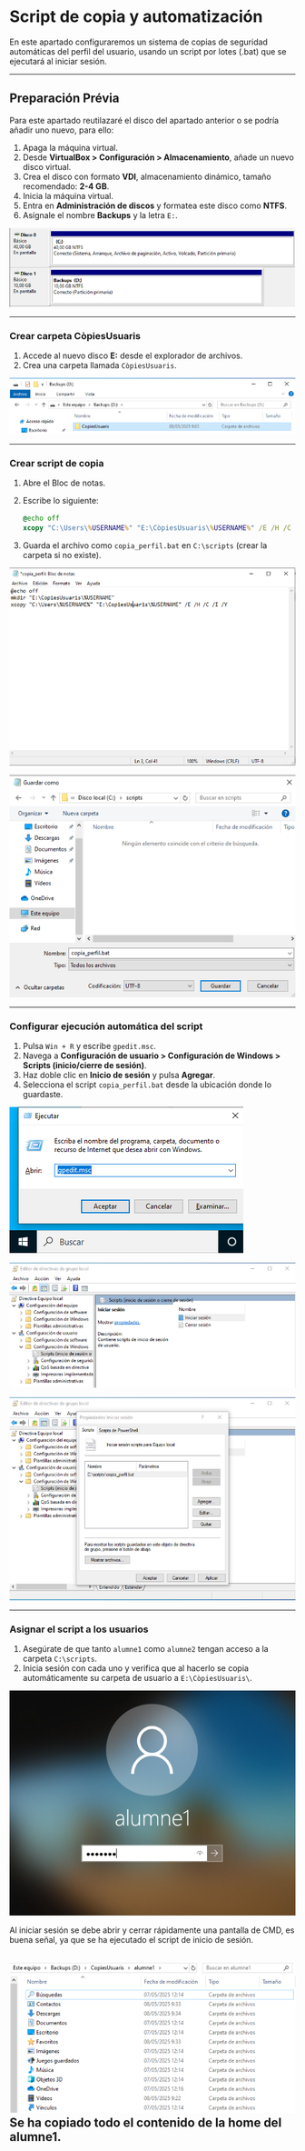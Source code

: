 # __Script de copia y automatización__

En este apartado configuraremos un sistema de copias de seguridad automáticas del perfil del usuario, usando un script por lotes (.bat) que se ejecutará al iniciar sesión.

---

## __Preparación Prévia__
Para este apartado reutilazaré el disco del apartado anterior o se podría añadir uno nuevo, para ello:

1. Apaga la máquina virtual.
2. Desde **VirtualBox > Configuración > Almacenamiento**, añade un nuevo disco virtual.
3. Crea el disco con formato **VDI**, almacenamiento dinámico, tamaño recomendado: **2-4 GB**.
4. Inicia la máquina virtual.
5. Entra en **Administración de discos** y formatea este disco como **NTFS**.
6. Asígnale el nombre **Backups** y la letra `E:`.

![Particion](./img/backup/backup1.png)

---
### __Crear carpeta CòpiesUsuaris__

1. Accede al nuevo disco **E:** desde el explorador de archivos.
2. Crea una carpeta llamada `CòpiesUsuaris`.

![Particion](./img/backup/backup2.png)

---
### __Crear script de copia__

1. Abre el Bloc de notas.
2. Escribe lo siguiente:

   ```bat
   @echo off
   xcopy "C:\Users\%USERNAME%" "E:\CòpiesUsuaris\%USERNAME%" /E /H /C /I /Y
   ```

3. Guarda el archivo como `copia_perfil.bat` en `C:\scripts` (crear la carpeta si no existe).

![Particion](./img/backup/backup3.png)

![Particion](./img/backup/backup4.png)

---
### __Configurar ejecución automática del script__

1. Pulsa `Win + R` y escribe `gpedit.msc`.
2. Navega a **Configuración de usuario > Configuración de Windows > Scripts (inicio/cierre de sesión)**.
3. Haz doble clic en **Inicio de sesión** y pulsa **Agregar**.
4. Selecciona el script `copia_perfil.bat` desde la ubicación donde lo guardaste.

![Particion](./img/backup/backup5.png)

![Particion](./img/backup/backup6.png)

![Particion](./img/backup/backup7.png)

---
### __Asignar el script a los usuarios__

1. Asegúrate de que tanto `alumne1` como `alumne2` tengan acceso a la carpeta `C:\scripts`.
2. Inicia sesión con cada uno y verifica que al hacerlo se copia automáticamente su carpeta de usuario a `E:\CòpiesUsuaris\`.

![Particion](./img/backup/backup8.png)

Al iniciar sesión se debe abrir y cerrar rápidamente una pantalla de CMD, es buena señal, ya que se ha ejecutado el script de inicio de sesión.

![Particion](./img/backup/backup9.png)
Se ha copiado todo el contenido de la home del alumne1.
---
